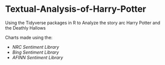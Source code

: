 # Textual-Analysis-of-Harry-Potter
Using the Tidyverse packages in R to Analyze the story arc Harry Potter and the Deathly Hallows

Charts made using the:
  * _NRC Sentiment Library_
  *  _Bing Sentiment Library_
  *  _AFINN Sentiment Library_
